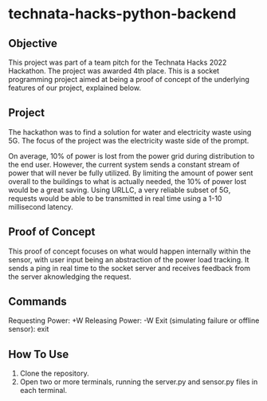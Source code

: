 # technata-hacks-python-backend

## Objective
This project was part of a team pitch for the Technata Hacks 2022 Hackathon. The project was awarded 4th place.
This is a socket programming project aimed at being a proof of concept of the underlying features of our project, explained below.

## Project
The hackathon was to find a solution for water and electricity waste using 5G. The focus of the project was the electricity waste side of the prompt.

On average, 10% of power is lost from the power grid during distribution to the end user. However, the current system sends a constant stream of power that will never be fully utilized. By limiting the amount of power sent overall to the buildings to what is actually needed, the 10% of power lost would be a great saving. Using URLLC, a very reliable subset of 5G, requests would be able to be transmitted in real time using a 1-10 millisecond latency.

## Proof of Concept
This proof of concept focuses on what would happen internally within the sensor, with user input being an abstraction of the power load tracking. It sends a ping in real time to the socket server and receives feedback from the server aknowledging the request.

## Commands
Requesting Power: +<number>W
Releasing Power: -<number>W
Exit (simulating failure or offline sensor): exit

## How To Use
1. Clone the repository.
2. Open two or more terminals, running the server.py and sensor.py files in each terminal.
